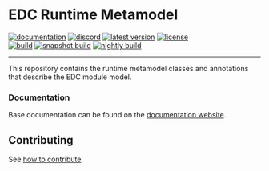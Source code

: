 # EDC Runtime Metamodel

[![documentation](https://img.shields.io/badge/documentation-8A2BE2?style=flat-square)](https://eclipse-edc.github.io)
[![discord](https://img.shields.io/badge/discord-chat-brightgreen.svg?style=flat-square&logo=discord)](https://discord.gg/n4sD9qtjMQ)
[![latest version](https://img.shields.io/maven-central/v/org.eclipse.edc/runtime-metamodel?logo=apache-maven&style=flat-square&label=latest%20version)](https://search.maven.org/artifact/org.eclipse.edc/runtime-metamodel)
[![license](https://img.shields.io/github/license/eclipse-edc/Runtime-Metamodel?style=flat-square&logo=apache)](https://www.apache.org/licenses/LICENSE-2.0)
<br>
[![build](https://img.shields.io/github/actions/workflow/status/eclipse-edc/Runtime-Metamodel/verify.yaml?branch=main&logo=GitHub&style=flat-square&label=ci)](https://github.com/eclipse-edc/Runtime-Metamodel/actions/workflows/verify.yaml?query=branch%3Amain)
[![snapshot build](https://img.shields.io/github/actions/workflow/status/eclipse-edc/Runtime-Metamodel/trigger_snapshot.yml?branch=main&logo=GitHub&style=flat-square&label=snapshot-build)](https://github.com/eclipse-edc/Runtime-Metamodel/actions/workflows/trigger_snapshot.yml)
[![nightly build](https://img.shields.io/github/actions/workflow/status/eclipse-edc/Release/nightly.yaml?branch=main&logo=GitHub&style=flat-square&label=nightly-build)](https://github.com/eclipse-edc/Release/actions/workflows/nightly.yaml)

---

This repository contains the runtime metamodel classes and annotations that describe the EDC module model.

### Documentation

Base documentation can be found on the [documentation website](https://eclipse-edc.github.io).

## Contributing

See [how to contribute](https://github.com/eclipse-edc/eclipse-edc.github.io/blob/main/CONTRIBUTING.md).
